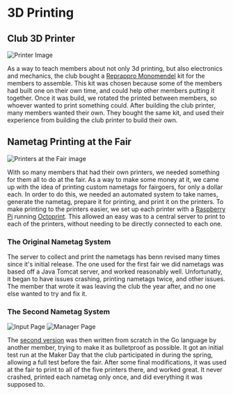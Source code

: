 # 3D Printing

## Club 3D Printer

![Printer Image](/img/clubprinter.png)

As a way to teach members about not only 3d printing, but also electronics and mechanics, the club bought a [Reprappro Monomendel](https://reprappro.com/documentation/mendel-tricolour/) kit for the members to assemble. This kit was chosen because some of the members had built one on their own time, and could help other members putting it together. Once it was build, we rotated the printed between members, so whoever wanted to print something could. After building the club printer, many members wanted their own. They bought the same kit, and used their experience from building the club printer to build their own.

## Nametag Printing at the Fair

![Printers at the Fair image](/img/Printers2016Fair.png)

With so many members that had their own printers, we needed something for them all to do at the fair. As a way to make some money at it, we came up with the idea of printing custom nametags for fairgoers, for only a dollar each. In order to do this, we needed an automated system to take names, generate the nametag, prepare it for printing, and print it on the printers. To make printing to the printers easier, we set up each printer with a [Raspberry Pi](https://raspberrypi.org) running [Octoprint](http://octoprint.org). This allowed an easy was to a central server to print to each of the printers, without needing to be directly connected to each one.

### The Original Nametag System

The server to collect and print the nametags has benn revised many times since it's initial release. The one used for the first fair we did nametags was based off a Java Tomcat server, and worked reasonably well. Unfortunatly, it began to have issues crashing, printing nametags twice, and other issues. The member that wrote it was leaving the club the year after, and no one else wanted to try and fix it.

### The Second Nametag System

![Input Page](/img/nametagpretty.png)
![Manager Page](/img/nametagmanager.png)

The [second version](https://github.com/Robostorm/Nametag-Auto-Printing) was then written from scratch in the Go language by another member, trying to make it as bulletproof as possible. It got an initial test run at the Maker Day that the club participated in during the spring, allowing a full test before the fair. After some final modifications, it was used at the fair to print to all of the five printers there, and worked great. It never crashed, printed each nametag only once, and did everything it was supposed to. 
